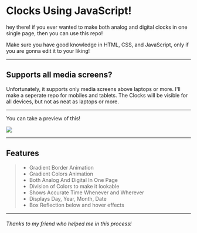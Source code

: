 # Clocks Using JavaScript!

hey there! if you ever wanted to make both analog and digital clocks in one single page, then you can use this repo!

Make sure you have good knowledge in HTML, CSS, and JavaScript, only if you are gonna edit it to your liking!

---

## Supports all media screens?

Unfortunately, it supports only media screens above laptops or more. I'll make a seperate repo for mobiles and tablets.
The Clocks will be visible for all devices, but not as neat as laptops or more.

---

You can take a preview of this!

<img src="https://media.discordapp.net/attachments/470112632242700300/941719964061138994/unknown.png?width=827&height=386">

---

## Features

> - Gradient Border Animation
> - Gradient Colors Animation 
> - Both Analog And Digital In One Page
> - Division of Colors to make it lookable
> - Shows Accurate Time Whenever and Wherever
> - Displays Day, Year, Month, Date
> - Box Reflection below and hover effects

---

###### Thanks to my friend who helped me in this process!
